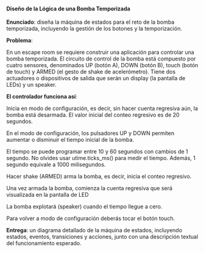 #### Diseño de la Lógica de una Bomba Temporizada

**Enunciado**: diseña la máquina de estados para el reto de la bomba temporizada, incluyendo la gestión de los botones y la temporización.

**Problema**:

En un escape room se requiere construir una aplicación para controlar una bomba temporizada. El circuito de control de la bomba está compuesto por cuatro sensores, denominados UP (botón A), DOWN (botón B), touch (botón de touch) y ARMED (el gesto de shake de acelerómetro). Tiene dos actuadores o dispositivos de salida que serán un display (la pantalla de LEDs) y un speaker.

**El controlador funciona así**:

Inicia en modo de configuración, es decir, sin hacer cuenta regresiva aún, la bomba está desarmada. El valor inicial del conteo regresivo es de 20 segundos.  

En el modo de configuración, los pulsadores UP y DOWN permiten aumentar o disminuir el tiempo inicial de la bomba.  

El tiempo se puede programar entre 10 y 60 segundos con cambios de 1 segundo. No olvides usar 
utime.ticks_ms() para medir el tiempo. Además, 1 segundo equivale a 1000 milisegundos.  

Hacer shake (ARMED) arma la bomba, es decir, inicia el conteo regresivo.  

Una vez armada la bomba, comienza la cuenta regresiva que será visualizada en la pantalla de LED

La bomba explotará (speaker) cuando el tiempo llegue a cero. 

Para volver a modo de configuración deberás tocar el botón touch.

**Entrega**: un diagrama detallado de la máquina de estados, incluyendo estados, eventos, transiciones y acciones, junto con una descripción textual del funcionamiento esperado.